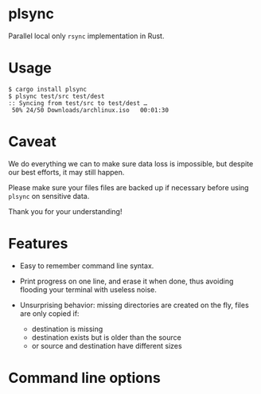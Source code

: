 # plsync

Parallel local only `rsync` implementation in Rust.

# Usage

```
$ cargo install plsync
$ plsync test/src test/dest
:: Syncing from test/src to test/dest …
 50% 24/50 Downloads/archlinux.iso   00:01:30
```

# Caveat

We do everything we can to make sure data loss is impossible, but despite our best efforts, it may still happen.

Please make sure your files files are backed up if necessary before using `plsync` on sensitive data.

Thank you for your understanding!

# Features

* Easy to remember command line syntax.

* Print progress on one line, and erase it when done, thus avoiding flooding your terminal
  with useless noise.

* Unsurprising behavior: missing directories are created
  on the fly, files are only copied if:

  * destination is missing
  * destination exists but is older than the source
  * or source and destination have different sizes

# Command line options

